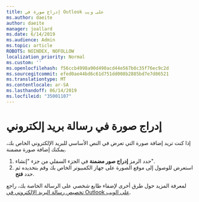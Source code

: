 ```yaml
---
title: إدراج صورة في Outlook على ويب
ms.author: daeite
author: daeite
manager: joallard
ms.date: 6/14/2019
ms.audience: Admin
ms.topic: article
ROBOTS: NOINDEX, NOFOLLOW
localization_priority: Normal
ms.custom: ''
ms.openlocfilehash: f56ccb4998a90d490acd44e567b0c35f76ec9c2d
ms.sourcegitcommit: efed0ae44bd6c61d751dd008b2885bd7e7d86521
ms.translationtype: MT
ms.contentlocale: ar-SA
ms.lasthandoff: 06/14/2019
ms.locfileid: "35001107"
---
```

# <a name="insert-a-picture-in-an-email-message"></a>إدراج صورة في رسالة بريد إلكتروني

إذا كنت تريد إضافة صورة التي تعرض في النص الأساسي للبريد الإلكتروني الخاص بك، يمكنك إضافة صورة مضمنة.

1. حدد الرمز **إدراج صور مضمنة** في الجزء السفلي من جزء "إنشاء".
1. استعرض للوصول إلى موقع الصورة على جهاز الكمبيوتر الخاص بك وقم بتحديده ثم حدد **فتح**.

لمعرفة المزيد حول طرق أخرى لإضفاء طابع شخصي على الرسالة الخاصة بك، راجع [تخصيص رسالة البريد الإلكتروني في Outlook على الويب](https://support.office.com/article/079442eb-6b41-4ff5-b6e0-a83d3967ac41).